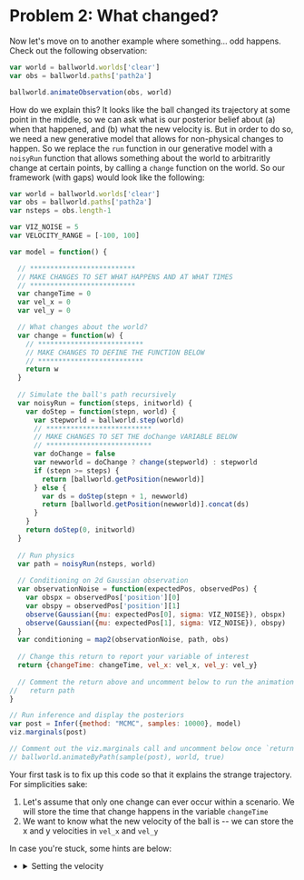 # Problem 2: What changed?

Now let's move on to another example where something... odd happens. Check out the following observation:

```javascript
var world = ballworld.worlds['clear']
var obs = ballworld.paths['path2a']

ballworld.animateObservation(obs, world)
```

How do we explain this? It looks like the ball changed its trajectory at some point in the middle, so we can ask what is our posterior belief about (a) when that happened, and (b) what the new velocity is. But in order to do so, we need a new generative model that allows for non-physical changes to happen. So we replace the `run` function in our generative model with a `noisyRun` function that allows something about the world to arbitraritly change at certain points, by calling a `change` function on the world. So our framework (with gaps) would look like the following:

```javascript
var world = ballworld.worlds['clear']
var obs = ballworld.paths['path2a']
var nsteps = obs.length-1

var VIZ_NOISE = 5
var VELOCITY_RANGE = [-100, 100]

var model = function() {

  // **************************
  // MAKE CHANGES TO SET WHAT HAPPENS AND AT WHAT TIMES
  // **************************
  var changeTime = 0
  var vel_x = 0
  var vel_y = 0

  // What changes about the world?
  var change = function(w) {
    // **************************
    // MAKE CHANGES TO DEFINE THE FUNCTION BELOW
    // **************************
    return w
  }
  
  // Simulate the ball's path recursively
  var noisyRun = function(steps, initworld) {
    var doStep = function(stepn, world) {
      var stepworld = ballworld.step(world)
      // **************************
      // MAKE CHANGES TO SET THE doChange VARIABLE BELOW
      // **************************
      var doChange = false
      var newworld = doChange ? change(stepworld) : stepworld
      if (stepn >= steps) {
        return [ballworld.getPosition(newworld)]
      } else {
        var ds = doStep(stepn + 1, newworld)
        return [ballworld.getPosition(newworld)].concat(ds)
      }
    }
    return doStep(0, initworld)
  }
  
  // Run physics
  var path = noisyRun(nsteps, world)
  
  // Conditioning on 2d Gaussian observation
  var observationNoise = function(expectedPos, observedPos) {
    var obspx = observedPos['position'][0]
    var obspy = observedPos['position'][1]
    observe(Gaussian({mu: expectedPos[0], sigma: VIZ_NOISE}), obspx)
    observe(Gaussian({mu: expectedPos[1], sigma: VIZ_NOISE}), obspy)
  }
  var conditioning = map2(observationNoise, path, obs)
  
  // Change this return to report your variable of interest
  return {changeTime: changeTime, vel_x: vel_x, vel_y: vel_y}
  
  // Comment the return above and uncomment below to run the animation
//   return path
}

// Run inference and display the posteriors
var post = Infer({method: "MCMC", samples: 10000}, model)
viz.marginals(post)

// Comment out the viz.marginals call and uncomment below once `return path` is uncommented
// ballworld.animateByPath(sample(post), world, true)

```

Your first task is to fix up this code so that it explains the strange trajectory. For simplicities sake:

1) Let's assume that only one change can ever occur within a scenario. We will store the time that change happens in the variable `changeTime`
2) We want to know what the new velocity of the ball is -- we can store the x and y velocities in `vel_x` and `vel_y`

In case you're stuck, some hints are below:

* <details><summary>Setting the velocity</summary>Remember how you set `vel_x` in the last problem? Wouldn't it work for x and y here?</details>

